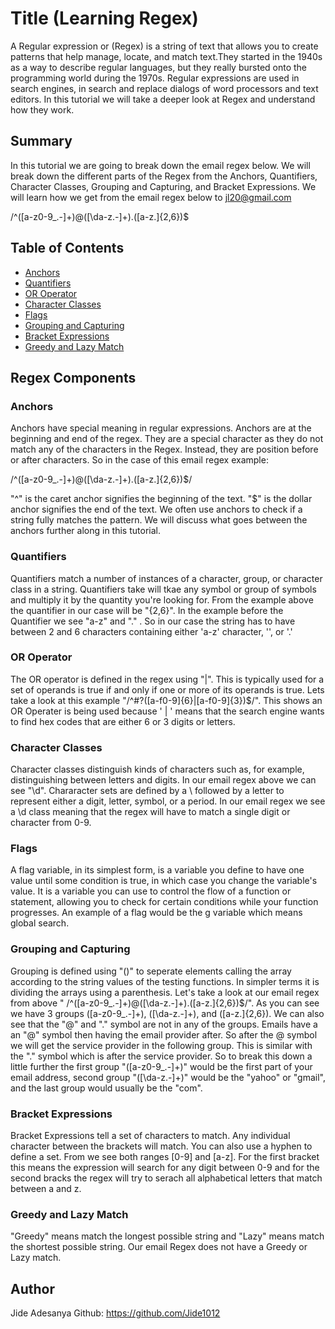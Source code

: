 # Title (Learning Regex)

A Regular expression or (Regex) is a string of text that allows you to create patterns that help manage, locate, and match text.They started in the 1940s as a way to describe regular languages, but they really bursted onto the programming world during the 1970s.  Regular expressions are used in search engines, in search and replace dialogs of word processors and text editors. In this tutorial we will take a deeper look at Regex and understand how they work.




## Summary

In this tutorial we are going to break down the email regex below. We will break down the different parts of the Regex from the Anchors, Quantifiers, Character Classes, Grouping and Capturing, and Bracket Expressions. We will learn how we get from the email regex below to jl20@gmail.com


/^([a-z0-9_\.-]+)@([\da-z\.-]+)\.([a-z\.]{2,6})$

## Table of Contents

- [Anchors](#anchors)
- [Quantifiers](#quantifiers)
- [OR Operator](#or-operator)
- [Character Classes](#character-classes)
- [Flags](#flags)
- [Grouping and Capturing](#grouping-and-capturing)
- [Bracket Expressions](#bracket-expressions)
- [Greedy and Lazy Match](#greedy-and-lazy-match)


## Regex Components

### Anchors

Anchors have special meaning in regular expressions. Anchors are at the beginning and end of the regex. They are a special character as they do not match any of the characters in the Regex. Instead, they are position before or after characters. So in the case of this email regex example:

/^([a-z0-9_.-]+)@([\da-z.-]+).([a-z.]{2,6})$/

"^" is the caret anchor signifies the beginning of the text.
"$" is the dollar anchor signifies the end of the text.
We often use anchors to check if a string fully matches the pattern. We will discuss what goes between the anchors further along in this tutorial.

### Quantifiers

Quantifiers match a number of instances of a character, group, or character class in a string.
Quantifiers take will tkae any symbol or group of symbols and multiply it by the quantity you're looking for. From the example above the quantifier in our case will be "{2,6}". In the example before the Quantifier we see "a-z" and "." . So in our case the string has to have between 2 and 6 characters containing either 'a-z' character, '', or '.'




### OR Operator

The OR operator is defined in the regex using "|". This is typically used for a set of operands is true if and only if one or more of its operands is true.  Lets take a look at this example  "/^#?([a-f0-9]{6}|[a-f0-9]{3})$/". This shows an OR Operater is being used because ' | ' means that the search engine wants to find hex codes that are either 6 or 3 digits or letters.





### Character Classes

Character classes distinguish kinds of characters such as, for example, distinguishing between letters and digits. In our email regex above we can see "\d". Chararacter sets are defined by a \ followed by a letter to represent either a digit, letter, symbol, or a period. In our email regex we see a \d class meaning that the regex will have to match a single digit or character from 0-9.


### Flags
A flag variable, in its simplest form, is a variable you define to have one value until some condition is true, in which case you change the variable's value. It is a variable you can use to control the flow of a function or statement, allowing you to check for certain conditions while your function progresses. An example of a flag would be the g variable which means global search.



### Grouping and Capturing

Grouping is defined using "()" to seperate elements calling the array according to the string values of the testing functions. In simpler terms it is dividing the arrays using a parenthesis. Let's take a look at our email regex from above " /^([a-z0-9_.-]+)@([\da-z.-]+).([a-z.]{2,6})$/". As you can see we have 3 groups ([a-z0-9_.-]+), ([\da-z.-]+), and ([a-z.]{2,6}). We can also see that the "@" and "." symbol are not in any of the groups. Emails have a an "@" symbol then having the email provider after. So after the @ symbol we will get the service provider in the following group. This is similar with the "." symbol which is after the service provider. So to break this down a little further the first group "([a-z0-9_.-]+)" would be the first part of your email address, second group "([\da-z.-]+)" would be the "yahoo" or "gmail", and the last group would usually be the "com".




### Bracket Expressions

Bracket Expressions tell a set of characters to match. Any individual character between the brackets will match. You can also use a hyphen to define a set. From we see both ranges [0-9] and [a-z]. For the first bracket this means the expression will search for any digit between 0-9 and for the second bracks the regex will try to serach all alphabetical letters that match between a and z.

### Greedy and Lazy Match

"Greedy" means match the longest possible string and "Lazy" means match the shortest possible string. Our email Regex does not have a Greedy or Lazy match.





## Author

Jide Adesanya
Github: https://github.com/Jide1012


